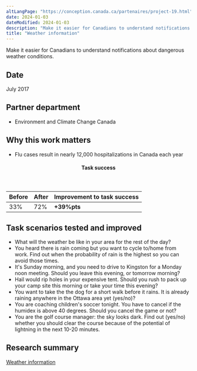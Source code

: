 ```yaml
---
altLangPage: "https://conception.canada.ca/partenaires/project-19.html"
date: 2024-01-03
dateModified: 2024-01-03
description: "Make it easier for Canadians to understand notifications about dangerous weather conditions. Date: July 2017."
title: "Weather information"
---
```

<p>Make it easier for Canadians to understand notifications about dangerous weather conditions.</p>
<h2>Date</h2>
<p>July 2017</p>
<h2>Partner department</h2>
<ul>
  <li>Environment and Climate Change Canada</li>
</ul>
<h2>Why this work matters</h2>
<ul>
  <li>Flu cases result in nearly 12,000 hospitalizations in Canada each year</li>
</ul>
<div class="row mrgn-tp-lg mrgn-bttm-lg">
  <div class="col-md-8">
    <div class="panel panel-success">
      <header class="panel-heading">
        <h4 class="panel-title text-center">Task success</h4>
      </header>
      <table class="table">
        <thead>
          <tr style="">
            <th scope="col" class="col-md-3">Before</th>
            <th scope="col" class="col-md-3">After</th>
            <th scope="col" class="col-md-6">Improvement to task success</th>
          </tr>
        </thead>
        <tbody>
          <tr>
            <td class="table-smnum">33%</td>
            <td class="table-smnum">72%</td>
            <td class="table-smnum"><span class="text-success"><strong>+39%pts</strong></span></td>
          </tr>
        </tbody>
      </table>
    </div>
  </div>
</div>
<h2>Task scenarios tested and improved</h2>
<ul class="lst-spcd">
  <li>What will the weather be like in your area for the rest of the day?</li>
  <li>You heard there is rain coming but you want to cycle to/home from work. Find out when the probability of rain is the highest so you can avoid those times.</li>
  <li>It's Sunday morning, and you need to drive to Kingston for a Monday noon meeting. Should you leave this evening, or tomorrow morning?</li>
  <li>Hail would rip holes in your expensive tent. Should you rush to pack up your camp site this morning or take your time this evening?</li>
  <li>You want to take the the dog for a short walk before it rains. It is already raining anywhere in the Ottawa area yet (yes/no)?</li>
  <li>You are coaching children's soccer tonight. You have to cancel if the humidex is above 40 degrees. Should you cancel the game or not?</li>
  <li>You are the golf course manager: the sky looks dark. Find out (yes/no) whether you should clear the course because of the potential of lightning in the next 10-20 minutes.</li>
</ul>
<h2>Research summary</h2>
<p><a href="https://blog.canada.ca/research-summaries/weather-research-summary.html">Weather information</a></p>

